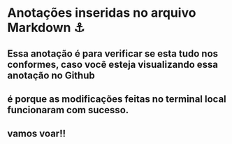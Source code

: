 # Anotações inseridas no arquivo Markdown ⚓

## Essa anotação é para verificar se esta tudo nos conformes, caso você esteja visualizando essa anotação no Github
## é porque as modificações feitas no terminal local funcionaram com sucesso.
## vamos voar!! 
